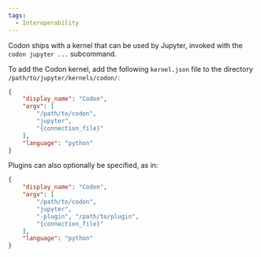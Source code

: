 ```yaml
---
tags:
  - Interoperability
---
```

Codon ships with a kernel that can be used by Jupyter, invoked
with the `codon jupyter ...` subcommand.

To add the Codon kernel, add the following `kernel.json` file to
the directory `/path/to/jupyter/kernels/codon/`:

``` json
{
    "display_name": "Codon",
    "argv": [
        "/path/to/codon",
        "jupyter",
        "{connection_file}"
    ],
    "language": "python"
}
```

Plugins can also optionally be specified, as in:

``` json
{
    "display_name": "Codon",
    "argv": [
        "/path/to/codon",
        "jupyter",
        "-plugin", "/path/to/plugin",
        "{connection_file}"
    ],
    "language": "python"
}
```
